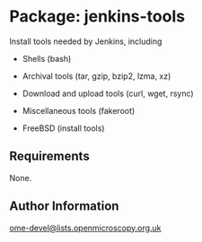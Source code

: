 Package: jenkins-tools
==================

Install tools needed by Jenkins, including

- Shells (bash)
- Archival tools (tar, gzip, bzip2, lzma, xz)
- Download and upload tools (curl, wget, rsync)
- Miscellaneous tools (fakeroot)

- FreeBSD (install tools)

Requirements
------------

None.

Author Information
------------------

ome-devel@lists.openmicroscopy.org.uk
